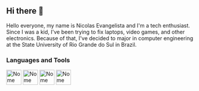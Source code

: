 ## Hi there 👋
Hello everyone, my name is Nicolas Evangelista and I'm a tech enthusiast. Since I was a kid, I've been trying to fix laptops, video games, and other electronics. Because of that, I've decided to major in computer engineering at the State University of Rio Grande do Sul in Brazil.
### Languages and Tools
<img src="https://www.google.com/url?sa=E&source=gmail&q=https://cdn.jsdelivr.net/gh/devicons/devicon@latest/icons/java/java-original.svg" alt="Nome da Ferramenta 1" width="40" height="40"/>
<img src="URL_DO_ICONE_2" alt="Nome da Ferramenta 2" width="40" height="40"/>
<img src="URL_DO_ICONE_3" alt="Nome da Ferramenta 3" width="40" height="40"/>
<img src="URL_DO_ICONE_4" alt="Nome da Ferramenta 4" width="40" height="40"/>
<!--
**nickevangelista/nickevangelista** is a ✨ _special_ ✨ repository because its `README.md` (this file) appears on your GitHub profile.

Here are some ideas to get you started:

- 🔭 I’m currently working on ...
- 🌱 I’m currently learning ...
- 👯 I’m looking to collaborate on ...
- 🤔 I’m looking for help with ...
- 💬 Ask me about ...
- 📫 How to reach me: ...
- 😄 Pronouns: ...
- ⚡ Fun fact: ...
-->
